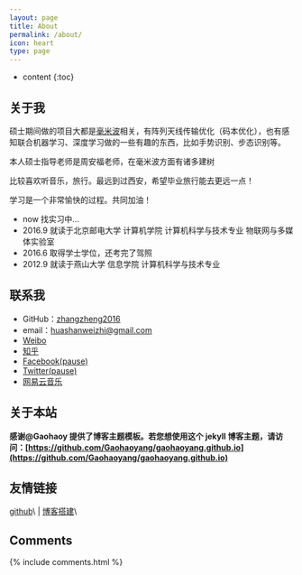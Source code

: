 ```yaml
---
layout: page
title: About
permalink: /about/
icon: heart
type: page
---
```


* content
{:toc}

## 关于我

硕士期间做的项目大都是[毫米波](https://baike.baidu.com/item/%E6%AF%AB%E7%B1%B3%E6%B3%A2/2458350?fr=aladdin)相关，有阵列天线传输优化（码本优化），也有感知联合机器学习、深度学习做的一些有趣的东西，比如手势识别、步态识别等。

本人硕士指导老师是周安福老师，在毫米波方面有诸多建树

比较喜欢听音乐，旅行。最远到过西安，希望毕业旅行能去更远一点！


学习是一个非常愉快的过程。共同加油！

* now    找实习中...
* 2016.9 就读于北京邮电大学 计算机学院 计算机科学与技术专业 物联网与多媒体实验室
* 2016.6 取得学士学位，还考完了驾照
* 2012.9 就读于燕山大学 信息学院 计算机科学与技术专业


## 联系我

* GitHub：[zhangzheng2016](https://github.com/zhangzheng2016)
* email：huashanweizhi@gmail.com
* [Weibo](https://www.weibo.com/3108496392/)
* [知乎](https://www.zhihu.com/people/di-diao-liao-ha/activities)
* [Facebook(pause)](https://www.facebook.com)
* [Twitter(pause)](https://twitter.com)
* [网易云音乐](http://music.163.com/playlist?id=36037781&userid=41957729)

## 关于本站

**感谢@Gaohaoy 提供了博客主题模板。若您想使用这个 jekyll 博客主题，请访问：[https://github.com/Gaohaoyang/gaohaoyang.github.io](https://github.com/Gaohaoyang/gaohaoyang.github.io)**



## 友情链接

 [github](http://github.com/)\ | [博客搭建](https://blog.csdn.net/White_Idiot/article/details/69397224)\

## Comments

{% include comments.html %}
